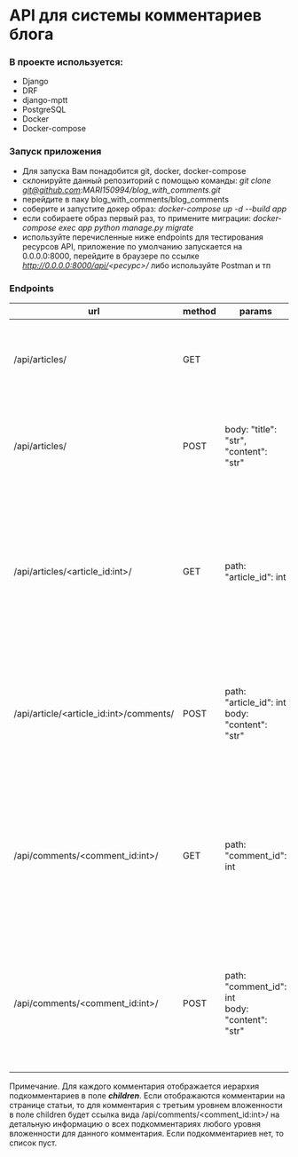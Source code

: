 # API для системы комментариев блога

### В проекте используется:
* Django
* DRF
* django-mptt
* PostgreSQL
* Docker
* Docker-compose

### **Запуск приложения**
* Для запуска Вам понадобится git, docker, docker-compose
* склонируйте данный репозиторий с помощью команды: _git clone git@github.com:MARI150994/blog_with_comments.git_
* перейдите в паку blog_with_comments/blog_comments
* соберите и запустите докер образ: _docker-compose up -d --build app_
* если собираете образ первый раз, то примените миграции: _docker-compose exec app python manage.py migrate_
* используйте перечисленные ниже endpoints для тестирования ресурсов API,
приложение по умолчанию запускается на 0.0.0.0:8000, перейдите в браузере по ссылке _http://0.0.0.0:8000/api/<ресурс>/_ либо используйте Postman и тп

### Endpoints

| url                                     | method | params                                             | description                                                                                                                                                                       |
|-----------------------------------------|--------|----------------------------------------------------|-----------------------------------------------------------------------------------------------------------------------------------------------------------------------------------|
| /api/articles/                          | GET    |                                                    | Список статей. Возвращает статус 200 с телом: title, url(for article), created(data) для каждой статьи                                                                            |
| /api/articles/                          | POST   | body: "title": "str", "content": "str"             | Создание статьи. Возвращает статус 201 с телом: title, url(for article), created(data) если успешно, иначе - 400                                                                  |
| /api/articles/<article_id:int>/         | GET    | path: "article_id": int                            | Детальная информация о статье. Возвращает статус 200 с телом: title, content, created(data), comments(c иерархией комментариев см. примечание), если нет статьи с таким id то 404 |
| /api/article/<article_id:int>/comments/ | POST   | path: "article_id": int<br/>body: "content": "str" | Создание комментария к статье. Возвращает статус 201 с телом: content, created(data) если успешно, иначе 400, если нет статьи с таким id то 404                                   |
| /api/comments/<comment_id:int>/         | GET    | path: "comment_id": int                            | Список подкомментариев к комментарию. <br/> Возвращает статус 200 с телом, где детальная информация о каждом комментарии в виде иерархии, если нет комментария с таким id то 404  |
| /api/comments/<comment_id:int>/         | POST   | path: "comment_id": int<br/>body: "content": "str" | Создание комментария к любому комментарию. Возвращает статус 201 с телом: content, created(data) если успешно, иначе 400, если нет комментария с таким id то 404                  |

Примечание. Для каждого комментария отображается иерархия подкомментариев в поле _**children**_. 
Если отображаются комментарии на странице статьи, то для комментария с третьим уровнем вложенности в поле children будет ссылка вида /api/comments/<comment_id:int>/ 
на детальную информацию о всех подкомментариях любого уровня вложенности для данного комментария. Если подкомментариев нет, то список пуст.
